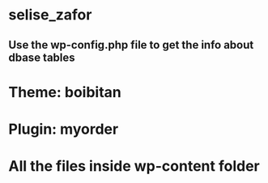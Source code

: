 # selise_zafor

## Use the wp-config.php file to get the info about dbase tables

# Theme: boibitan
# Plugin: myorder

# All the files inside wp-content folder